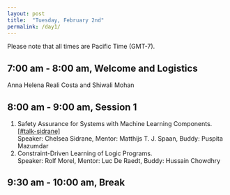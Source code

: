 ```yaml
---
layout: post
title:  "Tuesday, February 2nd"
permalink: /day1/
---
```


Please note that all times are Pacific Time (GMT-7). 


7:00 am - 8:00 am, Welcome and Logistics 
----
Anna Helena Reali Costa and Shiwali Mohan

8:00 am - 9:00 am, Session 1
-----
1. Safety Assurance for Systems with Machine Learning Components. [[#talk-sidrane]](https://aaai2021-dc.slack.com/archives/C01KH3FTMSA)\
   Speaker: Chelsea Sidrane, Mentor: Matthijs T. J. Spaan, Buddy: Puspita Mazumdar
2. Constraint-Driven Learning of Logic Programs. \
   Speaker: Rolf Morel, Mentor: Luc De Raedt, Buddy: Hussain Chowdhry

9:30 am - 10:00 am, Break 
-----
